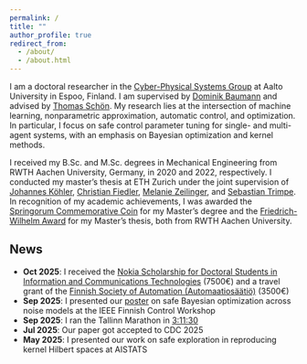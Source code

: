 ```yaml
---
permalink: /
title: ""
author_profile: true
redirect_from: 
  - /about/
  - /about.html
---
```


I am a doctoral researcher in the [Cyber-Physical Systems Group](https://www.aalto.fi/en/department-of-electrical-engineering-and-automation/cyber-physical-systems) at Aalto University in Espoo, Finland. I am supervised by [Dominik Baumann](https://baumanndominik.github.io/) and advised by [Thomas Schön](https://www.uu.se/en/contact-and-organisation/staff?query=N13-1742).
My research lies at the intersection of machine learning, nonparametric approximation, automatic control, and optimization. In particular, I focus on safe control parameter tuning for single- and multi-agent systems, with an emphasis on Bayesian optimization and kernel methods.

I received my B.Sc. and M.Sc. degrees in Mechanical Engineering from RWTH Aachen University, Germany, in 2020 and 2022, respectively. I conducted my master’s thesis at ETH Zurich under the joint supervision of [Johannes Köhler](https://scholar.google.com/citations?user=Ih4hh-8AAAAJ&hl=en), [Christian Fiedler](https://scholar.google.com/citations?user=93Qt_hgAAAAJ&hl=en), [Melanie Zeilinger](https://idsc.ethz.ch/research-zeilinger/people/person-detail.MTQyNzM3.TGlzdC8xOTI5LDg4NTM5MTE3.html), and [Sebastian Trimpe](https://www.dsme.rwth-aachen.de/cms/dsme/das-institut/team/~jlolt/prof-sebastian-trimpe/?allou=1).
In recognition of my academic achievements, I was awarded the [Springorum Commemorative Coin](https://www.maschinenbau.rwth-aachen.de/cms/maschinenbau/die-fakultaet/profil/preise-und-auszeichnungen/~dywf/springorum-denkmuenze/?Springorum-Denkmuenze=1000&lidx=1) for my Master’s degree and the [Friedrich-Wilhelm Award](https://www.dsme.rwth-aachen.de/cms/dsme/das-institut/aktuelle-meldungen/~bergpy/abdullah-tokmak-receives-friedrich-wilhelm-award/?lidx=1) for my Master’s thesis, both from RWTH Aachen University.


## News
- **Oct 2025**: I received the [Nokia Scholarship for Doctoral Students in Information and Communications Technologies](https://www.nokiafoundation.com/nokia-scholarship-info) (7500€) and a travel grant of the [Finnish Society of Automation (Automaatiosäätiö)](https://www.automaatioseura.fi/site/assets/files/1383/grant_guideline_2024_final.pdf) (3500€)
- **Sep 2025**: I presented our [poster](/files/ACC_poster.pdf) on safe Bayesian optimization across noise models at the IEEE Finnish Control Workshop
- **Sep 2025**: I ran the Tallinn Marathon in [3:11:30](/files/Tallinn_mara.png)
- **Jul 2025**: Our paper got accepted to CDC 2025
- **May 2025**: I presented our work on safe exploration in reproducing kernel Hilbert spaces at AISTATS

